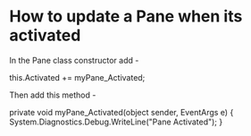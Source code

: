 

# How to update a Pane when its activated
In the Pane class constructor add - 

this.Activated += myPane_Activated;

Then add this method -

private void myPane_Activated(object sender, EventArgs e)
{
    System.Diagnostics.Debug.WriteLine("Pane Activated");
}          
